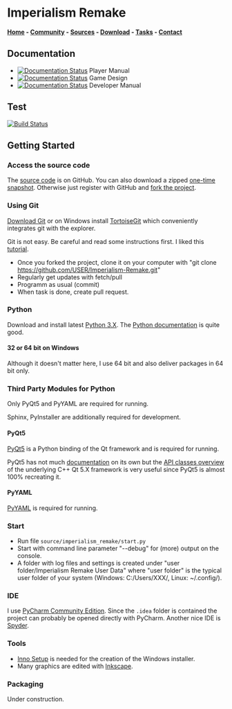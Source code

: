 # Imperialism Remake

**[Home](http://remake.twelvepm.de/) - [Community](http://remake.twelvepm.de/forum/) - [Sources](https://github.com/Trilarion/Imperialism-Remake) - [Download](http://remake.twelvepm.de/home/download/) - [Tasks](http://remake.twelvepm.de/tasks/) - [Contact](http://remake.twelvepm.de/home/contact/)**

## Documentation

- [![Documentation Status](https://readthedocs.org/projects/imperialism-remake/badge/?version=latest)](http://imperialism-remake.readthedocs.io/en/latest/?badge=latest) Player Manual
- [![Documentation Status](https://readthedocs.org/projects/imperialism-remake-definition/badge/?version=latest)](http://imperialism-remake-definition.readthedocs.io/en/latest/?badge=latest) Game Design
- [![Documentation Status](https://readthedocs.org/projects/imperialism-remake-developer/badge/?version=latest)](http://imperialism-remake-developer.readthedocs.io/en/latest/?badge=latest) Developer Manual

## Test

[![Build Status](https://travis-ci.org/Trilarion/imperialism-remake.svg?branch=master)](https://travis-ci.org/Trilarion/imperialism-remake)

## Getting Started

### Access the source code

The [source code](https://github.com/Trilarion/Imperialism-Remake) is on GitHub. You can also download a zipped
[one-time snapshot](https://github.com/Trilarion/imperialism-remake/archive/master.zip). Otherwise just register
with GitHub and [fork the project](https://github.com/Trilarion/imperialism-remake).
	
### Using Git

[Download Git](http://git-scm.com/downloads) or on Windows install [TortoiseGit](https://code.google.com/p/tortoisegit/)
which conveniently integrates git with the explorer.

Git is not easy. Be careful and read some instructions first. I liked this [tutorial](https://www.atlassian.com/git/tutorials/syncing).

- Once you forked the project, clone it on your computer with "git clone https://github.com/USER/Imperialism-Remake.git"
- Regularly get updates with fetch/pull
- Programm as usual (commit)
- When task is done, create pull request.

### Python

Download and install latest [Python 3.X](https://www.python.org/downloads/). The [Python documentation](https://docs.python.org/3/) is quite good.

#### 32 or 64 bit on Windows
 
 Although it doesn't matter here, I use 64 bit and also deliver packages in 64 bit only.

### Third Party Modules for Python

Only PyQt5 and PyYAML are required for running.

Sphinx, PyInstaller are additionally required for development.

#### PyQt5

[PyQt5](https://www.riverbankcomputing.com/software/pyqt/download5) is a Python binding of the Qt framework and is required for running.

PyQt5 has not much [documentation](http://pyqt.sourceforge.net/Docs/PyQt5/) on its own but the [API classes overview](http://doc.qt.io/qt-5/classes.html)
of the underlying C++ Qt 5.X framework is very useful since PyQt5 is almost 100% recreating it.  

#### PyYAML

[PyYAML](http://pyyaml.org/wiki/PyYAML) is required for running.

### Start

- Run file `source/imperialism_remake/start.py`
- Start with command line parameter "--debug" for (more) output on the console.
- A folder with log files and settings is created under "user folder/Imperialism Remake User Data" where "user folder" is the typical user folder of your system (Windows: C:/Users/XXX/, Linux: ~/.config/).

### IDE

I use [PyCharm Community Edition](http://www.jetbrains.com/pycharm/download/). Since the `.idea` folder is contained the project
can probably be opened directly with PyCharm. Another nice IDE is [Spyder](https://code.google.com/p/spyderlib/).

### Tools

- [Inno Setup](http://www.jrsoftware.org/isinfo.php) is needed for the creation of the Windows installer.
- Many graphics are edited with [Inkscape](http://www.inkscape.org/en/).

### Packaging

Under construction.

